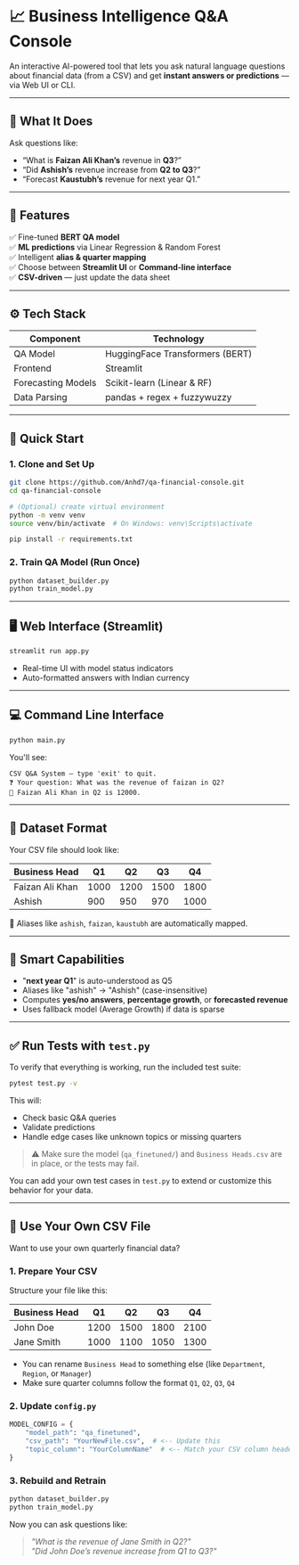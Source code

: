# 📈 Business Intelligence Q&A Console

An interactive AI-powered tool that lets you ask natural language questions about financial data (from a CSV) and get **instant answers or predictions** — via Web UI or CLI.

---

## 🧠 What It Does

Ask questions like:

- “What is **Faizan Ali Khan’s** revenue in **Q3**?”
- “Did **Ashish’s** revenue increase from **Q2 to Q3**?”
- “Forecast **Kaustubh’s** revenue for next year Q1.”

---

## 🧰 Features

✅ Fine-tuned **BERT QA model**  
✅ **ML predictions** via Linear Regression & Random Forest  
✅ Intelligent **alias & quarter mapping**  
✅ Choose between **Streamlit UI** or **Command-line interface**  
✅ **CSV-driven** — just update the data sheet

---

## ⚙️ Tech Stack

| Component           | Technology                         |
|--------------------|------------------------------------|
| QA Model           | HuggingFace Transformers (BERT)    |
| Frontend           | Streamlit                          |
| Forecasting Models | Scikit-learn (Linear & RF)         |
| Data Parsing       | pandas + regex + fuzzywuzzy        |

---

## 🚀 Quick Start

### 1. Clone and Set Up

```bash
git clone https://github.com/Anhd7/qa-financial-console.git
cd qa-financial-console

# (Optional) create virtual environment
python -m venv venv
source venv/bin/activate  # On Windows: venv\Scripts\activate

pip install -r requirements.txt
```

### 2. Train QA Model (Run Once)

```bash
python dataset_builder.py
python train_model.py
```

---

## 🖥️ Web Interface (Streamlit)

```bash
streamlit run app.py
```

- Real-time UI with model status indicators  
- Auto-formatted answers with Indian currency

---

## 💻 Command Line Interface

```bash
python main.py
```

You'll see:
```
CSV Q&A System — type 'exit' to quit.
❓ Your question: What was the revenue of faizan in Q2?
🧠 Faizan Ali Khan in Q2 is 12000.
```

---

## 🧾 Dataset Format

Your CSV file should look like:

| Business Head     | Q1   | Q2   | Q3   | Q4   |
|-------------------|------|------|------|------|
| Faizan Ali Khan   | 1000 | 1200 | 1500 | 1800 |
| Ashish            | 900  | 950  | 970  | 1000 |

📝 Aliases like `ashish`, `faizan`, `kaustubh` are automatically mapped.

---

## 🔮 Smart Capabilities

- "**next year Q1**" is auto-understood as Q5  
- Aliases like "ashish" → "Ashish" (case-insensitive)  
- Computes **yes/no answers**, **percentage growth**, or **forecasted revenue**  
- Uses fallback model (Average Growth) if data is sparse

---

## ✅ Run Tests with `test.py`

To verify that everything is working, run the included test suite:

```bash
pytest test.py -v
```

This will:
- Check basic Q&A queries
- Validate predictions
- Handle edge cases like unknown topics or missing quarters

> ⚠️ Make sure the model (`qa_finetuned/`) and `Business Heads.csv` are in place, or the tests may fail.

You can add your own test cases in `test.py` to extend or customize this behavior for your data.

---

## 🔄 Use Your Own CSV File

Want to use your own quarterly financial data?

### 1. Prepare Your CSV

Structure your file like this:

| Business Head     | Q1   | Q2   | Q3   | Q4   |
|-------------------|------|------|------|------|
| John Doe          | 1200 | 1500 | 1800 | 2100 |
| Jane Smith        | 1000 | 1100 | 1050 | 1300 |

- You can rename `Business Head` to something else (like `Department`, `Region`, or `Manager`)
- Make sure quarter columns follow the format `Q1`, `Q2`, `Q3`, `Q4`

### 2. Update `config.py`

```python
MODEL_CONFIG = {
    "model_path": "qa_finetuned",
    "csv_path": "YourNewFile.csv",  # <-- Update this
    "topic_column": "YourColumnName"  # <-- Match your CSV column header
}
```

### 3. Rebuild and Retrain

```bash
python dataset_builder.py
python train_model.py
```

Now you can ask questions like:  
> *"What is the revenue of Jane Smith in Q2?"*  
> *"Did John Doe’s revenue increase from Q1 to Q3?"*
